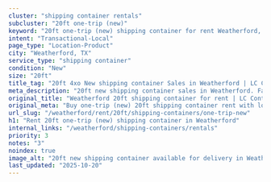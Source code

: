 ```yaml
---
cluster: "shipping container rentals"
subcluster: "20ft one-trip (new)"
keyword: "20ft one-trip (new) shipping container for rent Weatherford, TX"
intent: "Transactional-Local"
page_type: "Location-Product"
city: "Weatherford, TX"
service_type: "shipping container"
condition: "New"
size: "20ft"
title_tag: "20ft 4xo New shipping container Sales in Weatherford | LC Container"
meta_description: "20ft new shipping container sales in Weatherford. Fast delivery, competitive pricing. Serving shipping containers area. Quote ID: OQE. Call (214) 524-4168 for your free quote today."
original_title: "Weatherford 20ft shipping container for rent | LC Container"
original_meta: "Buy one-trip (new) 20ft shipping container rent with local delivery in Weatherford, TX. LC Container — local Since 2003. Request a fast quote today."
url_slug: "/weatherford/rent/20ft/shipping-containers/one-trip-new"
h1: "Rent 20ft one-trip (new) shipping container in Weatherford"
internal_links: "/weatherford/shipping-containers/rentals"
priority: 3
notes: "3"
noindex: true
image_alt: "20ft new shipping container available for delivery in Weatherford"
last_updated: "2025-10-20"
---
```


<!-- TODO: Add unique city/inventory copy, images, and internal links here. -->
